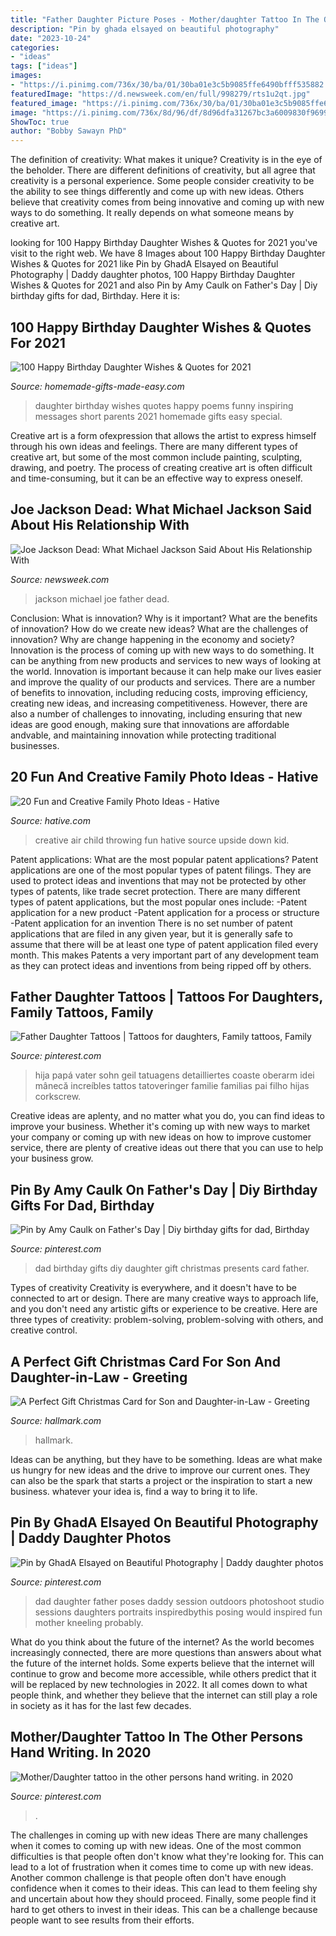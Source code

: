 ```yaml
---
title: "Father Daughter Picture Poses - Mother/daughter Tattoo In The Other Persons Hand Writing. In 2020"
description: "Pin by ghada elsayed on beautiful photography"
date: "2023-10-24"
categories:
- "ideas"
tags: ["ideas"]
images:
- "https://i.pinimg.com/736x/30/ba/01/30ba01e3c5b9085ffe6490bfff535882.jpg"
featuredImage: "https://d.newsweek.com/en/full/998279/rts1u2qt.jpg"
featured_image: "https://i.pinimg.com/736x/30/ba/01/30ba01e3c5b9085ffe6490bfff535882.jpg"
image: "https://i.pinimg.com/736x/8d/96/df/8d96dfa31267bc3a6009830f9699dbbc.jpg"
ShowToc: true
author: "Bobby Sawayn PhD"
---
```



The definition of creativity: What makes it unique?
Creativity is in the eye of the beholder. There are different definitions of creativity, but all agree that creativity is a personal experience. Some people consider creativity to be the ability to see things differently and come up with new ideas. Others believe that creativity comes from being innovative and coming up with new ways to do something. It really depends on what someone means by creative art.

	

		
looking for 100 Happy Birthday Daughter Wishes &amp; Quotes for 2021 you've visit to the right web. We have 8 Images about 100 Happy Birthday Daughter Wishes &amp; Quotes for 2021 like Pin by GhadA Elsayed on Beautiful Photography | Daddy daughter photos, 100 Happy Birthday Daughter Wishes &amp; Quotes for 2021 and also Pin by Amy Caulk on Father&#039;s Day | Diy birthday gifts for dad, Birthday. Here it is:
		
    
## 100 Happy Birthday Daughter Wishes &amp; Quotes For 2021

<img loading=lazy src="https://www.homemade-gifts-made-easy.com/image-files/birthday-wishes-for-daughter-milne-600x900.jpg" onerror="this.onerror=null;this.src='https://tse4.mm.bing.net/th?id=OIP.M72ksYECUCrWPREZvk3NqwHaLH&amp;pid=15.1';" alt="100 Happy Birthday Daughter Wishes &amp; Quotes for 2021">

_Source: homemade-gifts-made-easy.com_

>daughter birthday wishes quotes happy poems funny inspiring messages short parents 2021 homemade gifts easy special. 

	

Creative art is a form ofexpression that allows the artist to express himself through his own ideas and feelings. There are many different types of creative art, but some of the most common include painting, sculpting, drawing, and poetry. The process of creating creative art is often difficult and time-consuming, but it can be an effective way to express oneself.

    
## Joe Jackson Dead: What Michael Jackson Said About His Relationship With

<img loading=lazy src="https://d.newsweek.com/en/full/998279/rts1u2qt.jpg" onerror="this.onerror=null;this.src='https://tse1.mm.bing.net/th?id=OIP.M0zMXa_WwNsHb2Qg_SGevQHaFI&amp;pid=15.1';" alt="Joe Jackson Dead: What Michael Jackson Said About His Relationship With">

_Source: newsweek.com_

>jackson michael joe father dead. 

	

Conclusion: What is innovation? Why is it important? What are the benefits of innovation? How do we create new ideas? What are the challenges of innovation? Why are change happening in the economy and society?
Innovation is the process of coming up with new ways to do something. It can be anything from new products and services to new ways of looking at the world. Innovation is important because it can help make our lives easier and improve the quality of our products and services. There are a number of benefits to innovation, including reducing costs, improving efficiency, creating new ideas, and increasing competitiveness. However, there are also a number of challenges to innovating, including ensuring that new ideas are good enough, making sure that innovations are affordable andvable, and maintaining innovation while protecting traditional businesses.

    
## 20 Fun And Creative Family Photo Ideas - Hative

<img loading=lazy src="https://hative.com/wp-content/uploads/2014/11/family-photo-ideas/9-fun-creative-family-photo-ideas.jpg" onerror="this.onerror=null;this.src='https://tse2.mm.bing.net/th?id=OIP.gh41BjgM6HvW1Hn8TSz0rwHaLK&amp;pid=15.1';" alt="20 Fun and Creative Family Photo Ideas - Hative">

_Source: hative.com_

>creative air child throwing fun hative source upside down kid. 

	

Patent applications: What are the most popular patent applications?
Patent applications are one of the most popular types of patent filings. They are used to protect ideas and inventions that may not be protected by other types of patents, like trade secret protection. 
 There are many different types of patent applications, but the most popular ones include: 
-Patent application for a new product 
-Patent application for a process or structure 
-Patent application for an invention 
There is no set number of patent applications that are filed in any given year, but it is generally safe to assume that there will be at least one type of patent application filed every month. This makes Patents a very important part of any development team as they can protect ideas and inventions from being ripped off by others.

    
## Father Daughter Tattoos | Tattoos For Daughters, Family Tattoos, Family

<img loading=lazy src="https://i.pinimg.com/736x/30/ba/01/30ba01e3c5b9085ffe6490bfff535882.jpg" onerror="this.onerror=null;this.src='https://tse1.mm.bing.net/th?id=OIP.pCQMlkdP66JKQGQ9i5mxwgHaNK&amp;pid=15.1';" alt="Father Daughter Tattoos | Tattoos for daughters, Family tattoos, Family">

_Source: pinterest.com_

>hija papá vater sohn geil tatuagens detailliertes coaste oberarm idei mânecă increíbles tattos tatoveringer familie familias pai filho hijas corkscrew. 

	

Creative ideas are aplenty, and no matter what you do, you can find ideas to improve your business. Whether it's coming up with new ways to market your company or coming up with new ideas on how to improve customer service, there are plenty of creative ideas out there that you can use to help your business grow.

    
## Pin By Amy Caulk On Father&#039;s Day | Diy Birthday Gifts For Dad, Birthday

<img loading=lazy src="https://i.pinimg.com/736x/d2/08/e1/d208e1ae0070c1a9c3393c7e7de6e2d6.jpg" onerror="this.onerror=null;this.src='https://tse2.mm.bing.net/th?id=OIP.bDDX6Zvy6H7DkgU6yD6JewHaK6&amp;pid=15.1';" alt="Pin by Amy Caulk on Father&#039;s Day | Diy birthday gifts for dad, Birthday">

_Source: pinterest.com_

>dad birthday gifts diy daughter gift christmas presents card father. 

	

Types of creativity
Creativity is everywhere, and it doesn't have to be connected to art or design. There are many creative ways to approach life, and you don't need any artistic gifts or experience to be creative. Here are three types of creativity: problem-solving, problem-solving with others, and creative control.

    
## A Perfect Gift Christmas Card For Son And Daughter-in-Law - Greeting

<img loading=lazy src="https://www.hallmark.com/dw/image/v2/AALB_PRD/on/demandware.static/-/Sites-hallmark-master/default/dw5aae512f/images/finished-goods/products/599XZH2064/Trees-and-Stars-Christmas-Card-for-Son-and-Wife_599XZH2064_01.jpg?sw=1200&amp;sh=1200&amp;sm=fit" onerror="this.onerror=null;this.src='https://tse1.mm.bing.net/th?id=OIP.95AHI3aQAutJMQ14asTiKgHaHa&amp;pid=15.1';" alt="A Perfect Gift Christmas Card for Son and Daughter-in-Law - Greeting">

_Source: hallmark.com_

>hallmark. 

	

Ideas can be anything, but they have to be something. Ideas are what make us hungry for new ideas and the drive to improve our current ones. They can also be the spark that starts a project or the inspiration to start a new business. whatever your idea is, find a way to bring it to life.

    
## Pin By GhadA Elsayed On Beautiful Photography | Daddy Daughter Photos

<img loading=lazy src="https://i.pinimg.com/736x/8d/96/df/8d96dfa31267bc3a6009830f9699dbbc.jpg" onerror="this.onerror=null;this.src='https://tse3.mm.bing.net/th?id=OIP.aDt-5PzAJTP2HpB585H7ygHaLH&amp;pid=15.1';" alt="Pin by GhadA Elsayed on Beautiful Photography | Daddy daughter photos">

_Source: pinterest.com_

>dad daughter father poses daddy session outdoors photoshoot studio sessions daughters portraits inspiredbythis posing would inspired fun mother kneeling probably. 

	

What do you think about the future of the internet?
As the world becomes increasingly connected, there are more questions than answers about what the future of the internet holds. Some experts believe that the internet will continue to grow and become more accessible, while others predict that it will be replaced by new technologies in 2022. It all comes down to what people think, and whether they believe that the internet can still play a role in society as it has for the last few decades.

    
## Mother/Daughter Tattoo In The Other Persons Hand Writing. In 2020

<img loading=lazy src="https://i.pinimg.com/736x/f5/cf/9b/f5cf9bf026345d519334fe6372e5d3de.jpg" onerror="this.onerror=null;this.src='https://tse2.mm.bing.net/th?id=OIP.JCLKxRgffyr3ha4GdSVtxgHaK_&amp;pid=15.1';" alt="Mother/Daughter tattoo in the other persons hand writing. in 2020">

_Source: pinterest.com_

>. 

	

The challenges in coming up with new ideas
There are many challenges when it comes to coming up with new ideas. One of the most common difficulties is that people often don't know what they're looking for. This can lead to a lot of frustration when it comes time to come up with new ideas. Another common challenge is that people often don't have enough confidence when it comes to their ideas. This can lead to them feeling shy and uncertain about how they should proceed. Finally, some people find it hard to get others to invest in their ideas. This can be a challenge because people want to see results from their efforts.

